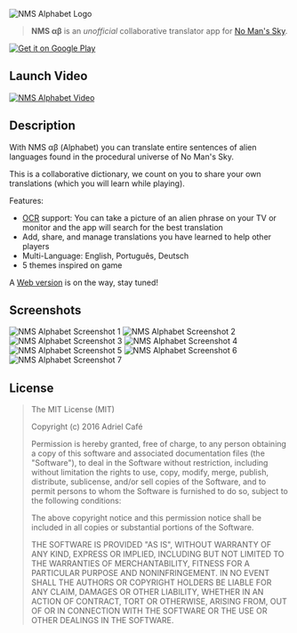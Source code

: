![NMS Alphabet Logo](https://raw.githubusercontent.com/adrielcafe/NMSAlphabetAndroidApp/master/images/banner.jpg)

> **NMS αβ** is an *unofficial* collaborative translator app for [No Man's Sky](http://no-mans-sky.com).

[![Get it on Google Play](https://raw.githubusercontent.com/adrielcafe/NMSAlphabetAndroidApp/master/images/google-play.png)](https://play.google.com/store/apps/details?id=cafe.adriel.nmsalphabet.free "Get it on Google Play")

## Launch Video
[![NMS Alphabet Video](http://img.youtube.com/vi/HGlN-uAjj_s/0.jpg)](https://www.youtube.com/watch?v=HGlN-uAjj_s "NMS Alphabet video")

## Description
With NMS αβ (Alphabet) you can translate entire sentences of alien languages found in the procedural universe of No Man's Sky.

This is a collaborative dictionary, we count on you to share your own translations (which you will learn while playing).

Features:
* [OCR](https://en.wikipedia.org/wiki/Optical_character_recognition) support: You can take a picture of an alien phrase on your TV or monitor and the app will search for the best translation
* Add, share, and manage translations you have learned to help other players
* Multi-Language: English, Português, Deutsch
* 5 themes inspired on game

A [Web version](https://github.com/adrielcafe/NMSAlphabetWeb) is on the way, stay tuned!

## Screenshots
![NMS Alphabet Screenshot 1](https://raw.githubusercontent.com/adrielcafe/NMSAlphabetAndroidApp/master/images/nms-alphabet-1.jpg) ![NMS Alphabet Screenshot 2](https://raw.githubusercontent.com/adrielcafe/NMSAlphabetAndroidApp/master/images/nms-alphabet-2.jpg) ![NMS Alphabet Screenshot 3](https://raw.githubusercontent.com/adrielcafe/NMSAlphabetAndroidApp/master/images/nms-alphabet-3.jpg) ![NMS Alphabet Screenshot 4](https://raw.githubusercontent.com/adrielcafe/NMSAlphabetAndroidApp/master/images/nms-alphabet-4.jpg) ![NMS Alphabet Screenshot 5](https://raw.githubusercontent.com/adrielcafe/NMSAlphabetAndroidApp/master/images/nms-alphabet-5.jpg) ![NMS Alphabet Screenshot 6](https://raw.githubusercontent.com/adrielcafe/NMSAlphabetAndroidApp/master/images/nms-alphabet-6.jpg) ![NMS Alphabet Screenshot 7](https://raw.githubusercontent.com/adrielcafe/NMSAlphabetAndroidApp/master/images/nms-alphabet-7.jpg)
 
## License
> The MIT License (MIT)
> 
> Copyright (c) 2016 Adriel Café
> 
> Permission is hereby granted, free of charge, to any person obtaining a copy of this software and associated documentation files (the "Software"), to deal in the Software without restriction, including without limitation the rights to use, copy, modify, merge, publish, distribute, sublicense, and/or sell copies of the Software, and to permit persons to whom the Software is furnished to do so, subject to the following conditions:
> 
> The above copyright notice and this permission notice shall be included in all copies or substantial portions of the Software.
> 
> THE SOFTWARE IS PROVIDED "AS IS", WITHOUT WARRANTY OF ANY KIND, EXPRESS OR IMPLIED, INCLUDING BUT NOT LIMITED TO THE WARRANTIES OF MERCHANTABILITY, FITNESS FOR A PARTICULAR PURPOSE AND NONINFRINGEMENT. IN NO EVENT SHALL THE AUTHORS OR COPYRIGHT HOLDERS BE LIABLE FOR ANY CLAIM, DAMAGES OR OTHER LIABILITY, WHETHER IN AN ACTION OF CONTRACT, TORT OR OTHERWISE, ARISING FROM, OUT OF OR IN CONNECTION WITH THE SOFTWARE OR THE USE OR OTHER DEALINGS IN THE SOFTWARE.